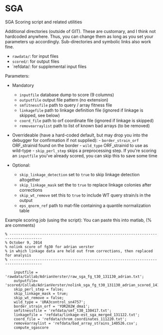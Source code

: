 SGA
===

SGA Scoring script and related utilities



Additional directories (outside of GIT). These are customary, and I think not hardcoded anywhere.
Thus, you can change them as long as you set your parameters up accordingly. 
Sub-directories and symbolic links also work fine. 

  - `rawdata/`: for input files
  - `scored/`: for output files
  - `refdata/: for supplemental input files

  
Parameters:
  - Mandatory
    -  `inputfile` database dump to score (9 columns)
    -  `outputfile` output file pattern (no extension)
    -  `smfitnessfile` path to query / array fitness file
    -  `linkagefile` path to linkage definition file (ignored if linkage is skipped, see below)
    -  `coord_file` path to orf coordinate file (ignored if linkage is skipped)
    -  `removearraylist` path to list of known bad arrays (to be removed)
  
  -  Overrideable (have a hard-coded default, but may drop you into the debugger for confirmation if not supplied):
    -  `border_strain_orf` ORF_strainid found on the border
    -  `wild_type` ORF_strainid to use as wild-type
    -  `skip_perl_step` skips a preprocessing step. If you're scoring an `inputfile` you've already scored, you can skip this to save some time
    
  - Optional:
    - `skip_linkage_detection` set to `true` to skip linkage detection altogether
    - `skip_linkage_mask` set the to `true` to replace linkage colonies after corrections
    - `skip_wt_remove` set this to `true` to include WT query strain/s in the output
    - `eps_qnorm_ref` path to mat-file containing a quantile normalization table

  
  
Example scoring job (using the script):
You can paste this into matlab, (% are comments)

```
% -------------------------------------------------------------------------------------
% October 9, 2014 
% nolink score of fg30 for adrian verster
% in which linkage data are held out from corrections, then replaced for analysis
% -------------------------------------------------------------------------------------

    inputfile = 'rawdata/Collab/AdrianVerster/raw_sga_fg_t30_131130_adrian.txt';
    outputfile= 'scored/Collab/AdrianVerster/nolink_sga_fg_t30_131130_adrian_scored_141009';
    skip_perl_step = false;
    skip_linkage_mask = true;
    skip_wt_remove = false;
    wild_type = 'URA3control_sn4757';
    border_strain_orf = 'YOR202W_dma1';
    smfitnessfile = 'refdata/smf_t30_130417.txt';
    linkagefile = 'refdata/linkage-est_sga_merged_131122.txt';
    coord_file = 'refdata/chrom_coordinates_111220.txt';
    removearraylist = 'refdata/bad_array_strains_140526.csv';
    compute_sgascore
```




  
  
